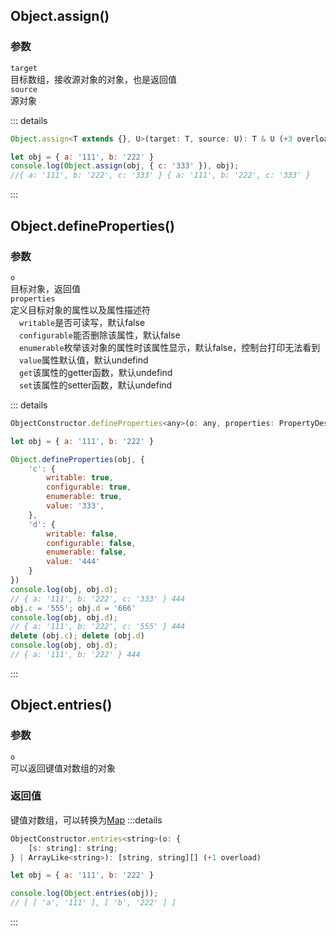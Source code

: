 ## Object.assign()

### 参数
`target`  
目标数组，接收源对象的对象，也是返回值  
`source`  
源对象

::: details
```javascript
Object.assign<T extends {}, U>(target: T, source: U): T & U (+3 overloads)

let obj = { a: '111', b: '222' }
console.log(Object.assign(obj, { c: '333' }), obj);
//{ a: '111', b: '222', c: '333' } { a: '111', b: '222', c: '333' }
```
:::

## Object.defineProperties()

### 参数
`o`  
目标对象，返回值  
`properties`  
定义目标对象的属性以及属性描述符  
&emsp;`writable`是否可读写，默认false  
&emsp;`configurable`能否删除该属性，默认false  
&emsp;`enumerable`枚举该对象的属性时该属性显示，默认false，控制台打印无法看到  
&emsp;`value`属性默认值，默认undefind  
&emsp;`get`该属性的getter函数，默认undefind  
&emsp;`set`该属性的setter函数，默认undefind  


::: details
```javascript
ObjectConstructor.defineProperties<any>(o: any, properties: PropertyDescriptorMap & ThisType<any>): any

let obj = { a: '111', b: '222' }

Object.defineProperties(obj, {
    'c': {
        writable: true,
        configurable: true,
        enumerable: true,
        value: '333',
    },
    'd': {
        writable: false,
        configurable: false,
        enumerable: false,
        value: '444'
    }
})
console.log(obj, obj.d);
// { a: '111', b: '222', c: '333' } 444
obj.c = '555'; obj.d = '666'
console.log(obj, obj.d);
// { a: '111', b: '222', c: '555' } 444
delete (obj.c); delete (obj.d)
console.log(obj, obj.d);
// { a: '111', b: '222' } 444
```
:::

## Object.entries()
### 参数
`o`  
可以返回键值对数组的对象   

### 返回值
键值对数组，可以转换为[Map](./map.md)
:::details
```javascript
ObjectConstructor.entries<string>(o: {
    [s: string]: string;
} | ArrayLike<string>): [string, string][] (+1 overload)

let obj = { a: '111', b: '222' }

console.log(Object.entries(obj));
// [ [ 'a', '111' ], [ 'b', '222' ] ]
```
:::

